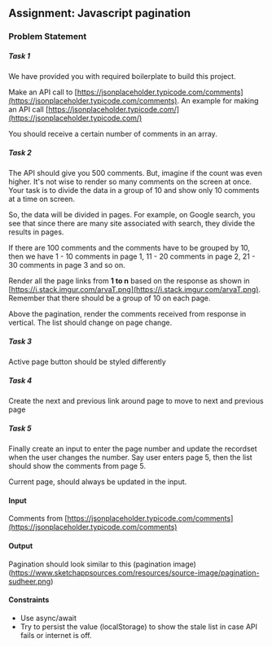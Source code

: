 ## Assignment: Javascript pagination
### Problem Statement
##### Task 1
We have provided you with required boilerplate to build this project.

Make an API call to [https://jsonplaceholder.typicode.com/comments](https://jsonplaceholder.typicode.com/comments). An example for making an API call [https://jsonplaceholder.typicode.com/](https://jsonplaceholder.typicode.com/)

You should receive a certain number of comments in an array.

##### Task 2
The API should give you 500 comments. But, imagine if the count was even higher. It's not wise to render so many comments on the screen at once. Your task is to divide the data in a group of 10 and show only 10 comments at a time on screen.

So, the data will be divided in pages. For example, on Google search, you see that since there are many site associated with search, they divide the results in pages.

If there are 100 comments and the comments have to be grouped by 10, then we have 1 - 10 comments in page 1, 11 - 20 comments in page 2, 21 - 30 comments in page 3 and so on.

Render all the page links from **1 to n** based on the response as shown in [https://i.stack.imgur.com/arvaT.png](https://i.stack.imgur.com/arvaT.png). Remember that there should be a group of 10 on each page.

Above the pagination, render the comments received from response in vertical. The list should change on page change.

##### Task 3
Active page button should be styled differently

##### Task 4
Create the next and previous link around page to move to next and previous page

##### Task 5
Finally create an input to enter the page number and update the recordset when the user changes the number. Say user enters page 5, then the list should show the comments from page 5.

Current page, should always be updated in the input.

#### Input
Comments from [https://jsonplaceholder.typicode.com/comments](https://jsonplaceholder.typicode.com/comments)

#### Output
Pagination should look similar to this (pagination image)(https://www.sketchappsources.com/resources/source-image/pagination-sudheer.png)

#### Constraints
- Use async/await
- Try to persist the value (localStorage) to show the stale list in case API fails or internet is off.
